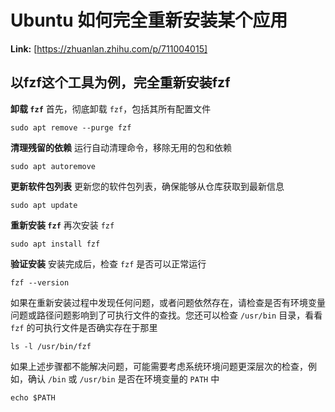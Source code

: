 # Ubuntu 如何完全重新安装某个应用



 **Link:** [https://zhuanlan.zhihu.com/p/711004015]

## 以fzf这个工具为例，完全重新安装fzf  

**卸载 `fzf`** 首先，彻底卸载 `fzf`，包括其所有配置文件

```
sudo apt remove --purge fzf
```

**清理残留的依赖** 运行自动清理命令，移除无用的包和依赖

```
sudo apt autoremove
```

**更新软件包列表** 更新您的软件包列表，确保能够从仓库获取到最新信息

```
sudo apt update
```

**重新安装 `fzf`** 再次安装 `fzf`

```
sudo apt install fzf
```

**验证安装** 安装完成后，检查 `fzf` 是否可以正常运行

```
fzf --version
```

如果在重新安装过程中发现任何问题，或者问题依然存在，请检查是否有环境变量问题或路径问题影响到了可执行文件的查找。您还可以检查 `/usr/bin` 目录，看看 `fzf` 的可执行文件是否确实存在于那里

```
ls -l /usr/bin/fzf
```

如果上述步骤都不能解决问题，可能需要考虑系统环境问题更深层次的检查，例如，确认 `/bin` 或 `/usr/bin` 是否在环境变量的 `PATH` 中

```
echo $PATH
```
